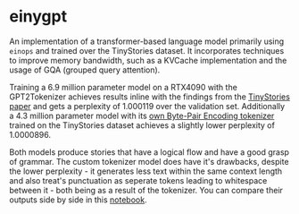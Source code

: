 # einygpt

An implementation of a transformer-based language model primarily using `einops` and trained over the TinyStories dataset. It incorporates techniques to improve memory bandwidth, such as a KVCache implementation and the usage of GQA (grouped query attention).

Training a 6.9 million parameter model on a RTX4090 with the GPT2Tokenizer achieves results inline with the findings from the [TinyStories paper](https://arxiv.org/pdf/2305.07759) and gets a perplexity of 1.000119 over the validation set. Additionally a 4.3 million parameter model with its [own Byte-Pair Encoding tokenizer](tiny_tokenizer.py) trained on the TinyStories dataset achieves a slightly lower perplexity of 1.0000896.

Both models produce stories that have a logical flow and have a good grasp of grammar. The custom tokenizer model does have it's drawbacks, despite the lower perplexity - it generates less text within the same context length and also treat's punctuation as seperate tokens leading to whitespace between it - both being as a result of the tokenizer. You can compare their outputs side by side in this [notebook](perplexity.ipynb).